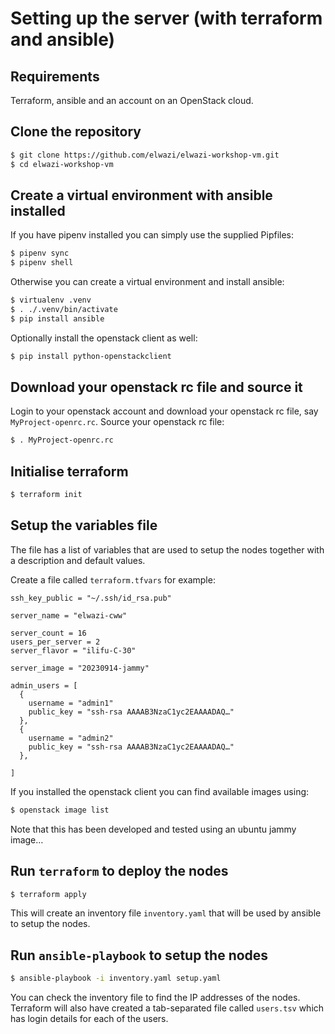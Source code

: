# Setting up the server (with terraform and ansible)

## Requirements

Terraform, ansible and an account on an OpenStack cloud.

## Clone the repository

```bash
$ git clone https://github.com/elwazi/elwazi-workshop-vm.git
$ cd elwazi-workshop-vm
````

## Create a virtual environment with ansible installed
If you have pipenv installed you can simply use the supplied Pipfiles:
```bash
$ pipenv sync
$ pipenv shell
```

Otherwise you can create a virtual environment and install ansible:
```bash
$ virtualenv .venv
$ . ./.venv/bin/activate
$ pip install ansible
```

Optionally install the openstack client as well:
```bash
$ pip install python-openstackclient
```

## Download your openstack rc file and source it
Login to your openstack account and download your openstack rc file, say `MyProject-openrc.rc`.
Source your openstack rc file:
```bash
$ . MyProject-openrc.rc
````

## Initialise terraform

```bash
$ terraform init
```

## Setup the variables file

The file has a list of variables that are used to setup the nodes together with a description
and default values.

Create a file called `terraform.tfvars` for example:

```hcl terraform.tfvars
ssh_key_public = "~/.ssh/id_rsa.pub"

server_name = "elwazi-cww"

server_count = 16
users_per_server = 2
server_flavor = "ilifu-C-30"

server_image = "20230914-jammy"

admin_users = [
  {
    username = "admin1"
    public_key = "ssh-rsa AAAAB3NzaC1yc2EAAAADAQ…"
  },
  {
    username = "admin2"
    public_key = "ssh-rsa AAAAB3NzaC1yc2EAAAADAQ…"
  },
  
]
```
If you installed the openstack client you can find available images using:
```bash
$ openstack image list
```
Note that this has been developed and tested using an ubuntu jammy image…

## Run `terraform` to deploy the nodes
```bash
$ terraform apply
```
This will create an inventory file `inventory.yaml` that will be used by ansible to setup the nodes.

## Run `ansible-playbook` to setup the nodes
```bash
$ ansible-playbook -i inventory.yaml setup.yaml
```
You can check the inventory file to find the IP addresses of the nodes.
Terraform will also have created a tab-separated file called `users.tsv` which has login details
for each of the users.